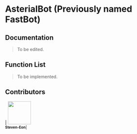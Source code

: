 # AsterialBot (Previously named FastBot)
## Documentation
  > To be edited.
## Function List
  > To be implemented.
## Contributors
| <img src="https://avatars.githubusercontent.com/u/91300742?v=4" width="75px;"/><br /><sub><b>Steven-Eon</b>|
